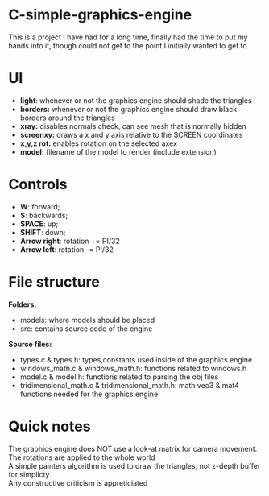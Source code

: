 # C-simple-graphics-engine

This is a project I have had for a long time, finally had the time to put my hands into it, though could not get to the point I initially wanted to get to.

# UI

<ul>
  <li>
    <b>light</b>: whenever or not the graphics engine should shade the triangles
  </li>
  <li>
    <b>borders:</b> whenever or not the graphics engine should draw black borders around the triangles
  </li>
  <li>
    <b>xray:</b> disables normals check, can see mesh that is normally hidden
  </li>
  <li>
    <b>screenxy:</b> draws a x and y axis relative to the SCREEN coordinates
  </li>
  <li>
    <b>x,y,z rot:</b> enables rotation on the selected axex
  </li>
  <li>
    <b>model:</b> filename of the model to render (include extension)
  </li>
</ul>

# Controls

<ul>
  <li>
    <b>W</b>: forward;
  </li>
  <li>
    <b>S</b>: backwards;
  </li>
  <li>
    <b>SPACE</b>: up;
  </li>
  <li>
    <b>SHIFT</b>: down;
  </li>
  <li>
    <b>Arrow right</b>: rotation += PI/32
  </li>
  <li>
    <b>Arrow left</b>: rotation -= PI/32
  </li>
</ul>

# File structure

<b>Folders:</b><br>
<ul>
  <li>
    models: where models should be placed
  </li>
  <li>
    src: contains source code of the engine
  </li>
</ul>

<b>Source files:</b><br>
<ul>
  <li>
    types.c & types.h: types,constants used inside of the graphics engine
  </li>
  <li>
    windows_math.c & windows_math.h: functions related to windows.h
  </li>
  <li>
    model.c & model.h: functions related to parsing the obj files
  </li>
  <li>
    tridimensional_math.c & tridimensional_math.h: math vec3 & mat4 functions needed for the graphics engine
  </li>
</ul>

# Quick notes

The graphics engine does NOT use a look-at matrix for camera movement. The rotations are applied to the whole world<br>
A simple painters algorithm is used to draw the triangles, not z-depth buffer for simplicty<br>
Any constructive criticism is appreticiated<br>

